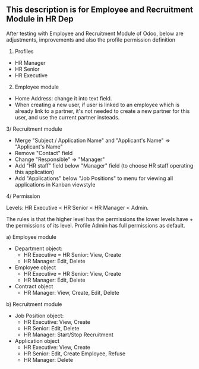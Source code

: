 ## This description is for Employee and Recruitment Module in HR Dep

After testing with Employee and Recruitment Module of Odoo, below are adjustments, improvements and also the profile permission definition

1. Profiles
 
 - HR Manager
 - HR Senior
 - HR Executive

2. Employee module
 
  - Home Address: change it into text field.
  - When creating a new user, if user is linked to an employee which is already link to a partner, it's not needed to create a new partner for this user, and use the current partner insteads.
  
3/ Recruitment module
- Merge "Subject / Application Name" and "Applicant's Name" => "Applicant's Name"
- Remove "Contact" field
- Change "Responsible" => "Manager"
- Add "HR staff" field below "Manager" field (to choose HR staff operating this application)
- Add "Applications" below "Job Positions" to menu for viewing all applications in Kanban viewstyle

4/ Permission

Levels: HR Executive < HR Senior < HR Manager < Admin.

The rules is that the higher level has the permissions the lower levels have + the permissions of its level. Profile Admin has full permissions as default.

 a) Employee module
- Department object:
    + HR Executive = HR Senior: View, Create
    + HR Manager: Edit, Delete
- Employee object
    + HR Executive = HR Senior: View, Create
    + HR Manager: Edit, Delete
- Contract object
    + HR Manager: View, Create, Edit, Delete
    
b) Recruitment module
- Job Position object:
     + HR Executive: View, Create
     + HR Senior: Edit, Delete
     + HR Manager: Start/Stop Recruitment
- Application object
     + HR Executive: View, Create
     + HR Senior: Edit, Create Employee, Refuse
     + HR Manager: Delete
